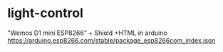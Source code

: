 # light-control
"Wemos D1 mini ESP8266"   + Shield   +HTML
in arduino https://arduino.esp8266.com/stable/package_esp8266com_index.json
